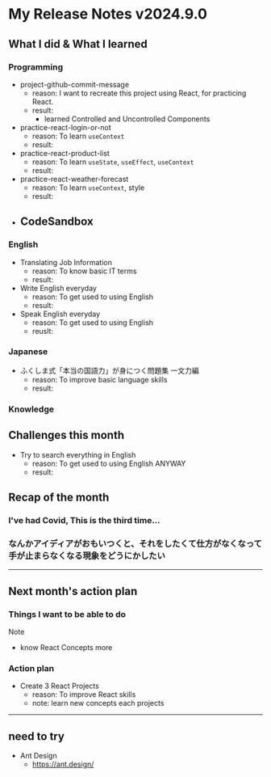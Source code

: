 # My Release Notes v2024.9.0

## What I did & What I learned

### Programming

- project-github-commit-message
  - reason: I want to recreate this project using React, for practicing React.
  - result:
    - learned Controlled and Uncontrolled Components
- practice-react-login-or-not
  - reason: To learn `useContext`
  - result:
- practice-react-product-list
  - reason: To learn `useState`, `useEffect`, `useContext`
  - result: 
- practice-react-weather-forecast
  - reason: To learn `useContext`, style
  - result: 
- CodeSandbox
  - 

### English

- Translating Job Information
  - reason: To know basic IT terms
  - result:
- Write English everyday
  - reason: To get used to using English
  - result:
- Speak English everyday
  - reason: To get used to using English
  - reuslt: 

### Japanese

- ふくしま式「本当の国語力」が身につく問題集 一文力編
  - reason: To improve basic language skills 
  - result:

### Knowledge



## Challenges this month

- Try to search everything in English
  - reason: To get used to using English ANYWAY
  - result:


## Recap of the month

### I've had Covid, This is the third time...

### なんかアイディアがおもいつくと、それをしたくて仕方がなくなって手が止まらなくなる現象をどうにかしたい

---

## Next month's action plan

### Things I want to be able to do

> [!NOTE]
> - know React Concepts more

### Action plan

- Create 3 React Projects
  - reason: To improve React skills
  - note: learn new concepts each projects

---

## need to try

- Ant Design
  - https://ant.design/

